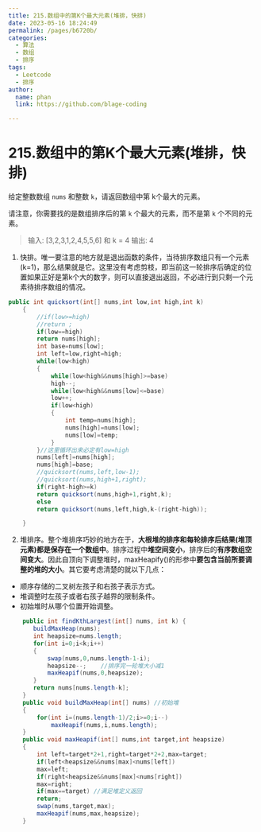 ```yaml
---
title: 215.数组中的第K个最大元素(堆排，快排)
date: 2023-05-16 18:24:49
permalink: /pages/b6720b/
categories: 
  - 算法
  - 数组
  - 排序
tags: 
  - Leetcode
  - 排序
author: 
  name: phan
  link: https://github.com/blage-coding

---
```

# 215.数组中的第K个最大元素(堆排，快排)

给定整数数组 `nums` 和整数 `k`，请返回数组中第 k个最大的元素。

请注意，你需要找的是数组排序后的第 `k` 个最大的元素，而不是第 `k` 个不同的元素。

> 输入: [3,2,3,1,2,4,5,5,6] 和 k = 4
> 输出: 4

1. 快排。唯一要注意的地方就是退出函数的条件，当待排序数组只有一个元素(k=1)，那么结果就是它。这里没有考虑剪枝，即当前这一轮排序后确定的位置如果正好是第k个大的数字，则可以直接退出返回，不必进行到只剩一个元素待排序数组的情况。

```java
public int quicksort(int[] nums,int low,int high,int k)
    {
        //if(low>=high)
        //return ;
        if(low==high)
        return nums[high];
        int base=nums[low];
        int left=low,right=high;
        while(low<high)
        {
            while(low<high&&nums[high]>=base)
            high--;
            while(low<high&&nums[low]<=base)
            low++;
            if(low<high)
            {
                int temp=nums[high];
                nums[high]=nums[low];
                nums[low]=temp;
            }
        }//这里循环出来必定有low=high
        nums[left]=nums[high];
        nums[high]=base;
        //quicksort(nums,left,low-1);
        //quicksort(nums,high+1,right);
        if(right-high>=k)
        return quicksort(nums,high+1,right,k);
        else
        return quicksort(nums,left,high,k-(right-high));

    }
```

2. 堆排序。整个堆排序巧妙的地方在于，**大根堆的排序和每轮排序后结果(堆顶元素)都是保存在一个数组中**。排序过程中**堆空间变小**，排序后的**有序数组空间变大**。因此自顶向下调整堆时，maxHeapify()的形参中**要包含当前所要调整的堆的大小**。其它要考虑清楚的就以下几点：

- 顺序存储的二叉树左孩子和右孩子表示方式。
- 堆调整时左孩子或者右孩子越界的限制条件。
- 初始堆时从哪个位置开始调整。

```java
    public int findKthLargest(int[] nums, int k) {
       buildMaxHeap(nums);
       int heapsize=nums.length;
       for(int i=0;i<k;i++)
       {
           swap(nums,0,nums.length-1-i);
           heapsize--;    //排序完一轮堆大小减1
           maxHeapif(nums,0,heapsize);
       }
       return nums[nums.length-k];     
    }
    public void buildMaxHeap(int[] nums) //初始堆
    {
        for(int i=(nums.length-1)/2;i>=0;i--)
            maxHeapif(nums,i,nums.length);
    }
    public void maxHeapif(int[] nums,int target,int heapsize)
    {
        int left=target*2+1,right=target*2+2,max=target;
        if(left<heapsize&&nums[max]<nums[left])
        max=left;
        if(right<heapsize&&nums[max]<nums[right])
        max=right;
        if(max==target) //满足堆定义返回
        return;
        swap(nums,target,max);
        maxHeapif(nums,max,heapsize);
    }
```
